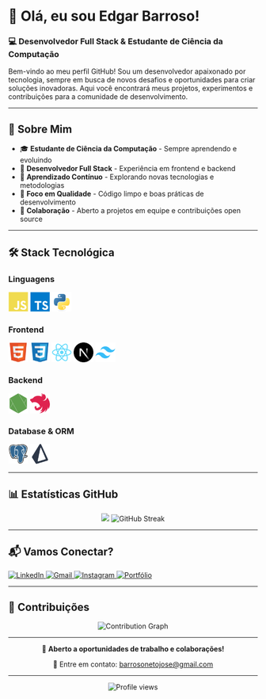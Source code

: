 # 👋 Olá, eu sou Edgar Barroso!

### 💻 Desenvolvedor Full Stack & Estudante de Ciência da Computação

Bem-vindo ao meu perfil GitHub! Sou um desenvolvedor apaixonado por tecnologia, sempre em busca de novos desafios e oportunidades para criar soluções inovadoras. Aqui você encontrará meus projetos, experimentos e contribuições para a comunidade de desenvolvimento.

---

## 🚀 Sobre Mim

- 🎓 **Estudante de Ciência da Computação** - Sempre aprendendo e evoluindo
- 💼 **Desenvolvedor Full Stack** - Experiência em frontend e backend
- 🌱 **Aprendizado Contínuo** - Explorando novas tecnologias e metodologias
- 🎯 **Foco em Qualidade** - Código limpo e boas práticas de desenvolvimento
- 🤝 **Colaboração** - Aberto a projetos em equipe e contribuições open source

---

## 🛠️ Stack Tecnológica

### Linguagens
<div align="left">
  <img alt="JavaScript" height="40" width="40" src="https://raw.githubusercontent.com/devicons/devicon/master/icons/javascript/javascript-plain.svg">
  <img alt="TypeScript" height="40" width="40" src="https://raw.githubusercontent.com/devicons/devicon/master/icons/typescript/typescript-plain.svg">
  <img alt="Python" height="40" width="40" src="https://raw.githubusercontent.com/devicons/devicon/master/icons/python/python-original.svg">
</div>

### Frontend
<div align="left">
  <img alt="HTML5" height="40" width="40" src="https://raw.githubusercontent.com/devicons/devicon/master/icons/html5/html5-original.svg">
  <img alt="CSS3" height="40" width="40" src="https://raw.githubusercontent.com/devicons/devicon/master/icons/css3/css3-original.svg">
  <img alt="React" height="40" width="40" src="https://raw.githubusercontent.com/devicons/devicon/master/icons/react/react-original.svg">
  <img alt="Next.js" height="40" width="40" src="https://raw.githubusercontent.com/devicons/devicon/master/icons/nextjs/nextjs-original.svg">
  <img alt="TailwindCSS" height="40" width="40" src="https://raw.githubusercontent.com/devicons/devicon/refs/heads/master/icons/tailwindcss/tailwindcss-original.svg">
</div>

### Backend
<div align="left">
  <img alt="Node.js" height="40" width="40" src="https://raw.githubusercontent.com/devicons/devicon/master/icons/nodejs/nodejs-plain.svg">
  <img alt="NestJS" height="40" width="40" src="https://raw.githubusercontent.com/devicons/devicon/refs/heads/master/icons/nestjs/nestjs-original.svg">
</div>

### Database & ORM
<div align="left">
  <img alt="PostgreSQL" height="40" width="40" src="https://raw.githubusercontent.com/devicons/devicon/master/icons/postgresql/postgresql-original.svg">
  <img alt="Prisma" height="40" width="40" src="https://raw.githubusercontent.com/devicons/devicon/master/icons/prisma/prisma-original.svg">
</div>

---

## 📊 Estatísticas GitHub

<div align="center">
  <img
    height="180"
    src="https://github-readme-stats.vercel.app/api?username=edgar-barroso&show_icons=true&theme=tokyonight&include_all_commits=true&count_private=true"
  />
  <img
    height="180"
    src="https://github-readme-streak-stats.herokuapp.com/?user=edgar-barroso&theme=tokyonight"
    alt="GitHub Streak"
  />
</div>

---

## 📬 Vamos Conectar?

<div align="left">
  <a href="https://www.linkedin.com/in/edgar-barroso-623a72210/" target="_blank">
    <img src="https://img.shields.io/badge/LinkedIn-0077B5?style=for-the-badge&logo=linkedin&logoColor=white" alt="LinkedIn"/>
  </a>
  <a href="mailto:barrosonetojose@gmail.com" target="_blank">
    <img src="https://img.shields.io/badge/Gmail-D14836?style=for-the-badge&logo=gmail&logoColor=white" alt="Gmail"/>
  </a>
  <a href="https://www.instagram.com/edgar_barrosoneto" target="_blank">
    <img src="https://img.shields.io/badge/Instagram-E4405F?style=for-the-badge&logo=instagram&logoColor=white" alt="Instagram"/>
  </a>
  <a href="https://portifolio-three-woad-68.vercel.app/" target="_blank">
    <img src="https://img.shields.io/badge/Portfólio-0000FF?style=for-the-badge&logo=google-chrome&logoColor=white" alt="Portfólio"/>
  </a>
</div>

---

## 🎨 Contribuições

<div align="center">
  <img src="https://github-readme-activity-graph.vercel.app/graph?username=edgar-barroso&theme=tokyo-night&hide_border=true" alt="Contribution Graph"/>
</div>

---

<div align="center">
  <p>💼 <strong>Aberto a oportunidades de trabalho e colaborações!</strong></p>
  <p>📧 Entre em contato: <a href="mailto:barrosonetojose@gmail.com">barrosonetojose@gmail.com</a></p>
</div>

---

<div align="center">
  <img src="https://komarev.com/ghpvc/?username=edgar-barroso&color=blue&style=flat-square" alt="Profile views" />
</div>
